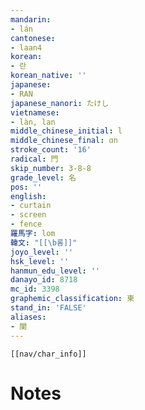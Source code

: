 ```yaml
---
mandarin:
- lán
cantonese:
- laan4
korean:
- 란
korean_native: ''
japanese:
- RAN
japanese_nanori: たけし
vietnamese:
- làn, lan
middle_chinese_initial: l
middle_chinese_final: ɑn
stroke_count: '16'
radical: 門
skip_number: 3-8-8
grade_level: 名
pos: ''
english:
- curtain
- screen
- fence
羅馬字: lom
韓文: "[[\b롬]]"
joyo_level: ''
hsk_level: ''
hanmun_edu_level: ''
danayo_id: 8718
mc_id: 3398
graphemic_classification: 柬
stand_in: 'FALSE'
aliases:
- 闌
---
```

```meta-bind-embed
[[nav/char_info]]
```

# Notes
